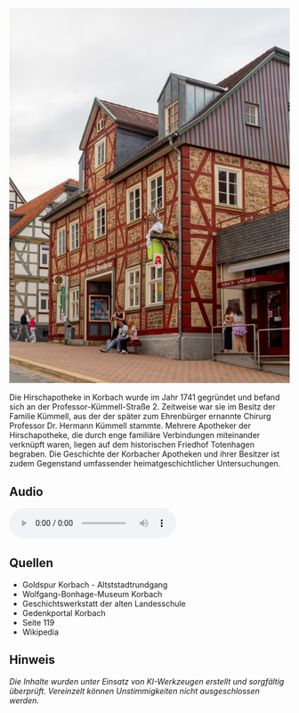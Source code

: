 ![Hirschapotheke](./images/korbach/p23.jpg)

Die Hirschapotheke in Korbach wurde im Jahr 1741 gegründet und befand sich an der Professor-Kümmell-Straße 2. Zeitweise war sie im Besitz der Familie Kümmell, aus der der später zum Ehrenbürger ernannte Chirurg Professor Dr. Hermann Kümmell stammte. Mehrere Apotheker der Hirschapotheke, die durch enge familiäre Verbindungen miteinander verknüpft waren, liegen auf dem historischen Friedhof Totenhagen begraben. Die Geschichte der Korbacher Apotheken und ihrer Besitzer ist zudem Gegenstand umfassender heimatgeschichtlicher Untersuchungen.

## Audio

<audio controls class="full-width-audio">
  <source src="locales/korbach/de/p23.mp3" type="audio/mpeg">
  Dein Browser unterstützt kein Audioelement.
</audio>

## Quellen

- Goldspur Korbach - Altststadtrundgang
- Wolfgang-Bonhage-Museum Korbach
- Geschichtswerkstatt der alten Landesschule
- Gedenkportal Korbach
- Seite 119
- Wikipedia

## Hinweis

_Die Inhalte wurden unter Einsatz von KI-Werkzeugen erstellt und sorgfältig überprüft. Vereinzelt können Unstimmigkeiten nicht ausgeschlossen werden._